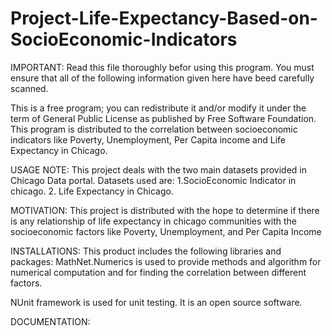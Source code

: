 # Project-Life-Expectancy-Based-on-SocioEconomic-Indicators

IMPORTANT:
Read this file thoroughly befor using this program. You must ensure that all of the following information given here have beed carefully scanned. 

This is a free program; you can redistribute it and/or modify it under the term of General Public License as published by Free Software Foundation. This program is distributed to the correlation between socioeconomic indicators like Poverty, Unemployment, Per Capita income and Life Expectancy in Chicago.

USAGE NOTE:
This project deals with the two main datasets provided in Chicago Data portal. Datasets used are:
1.SocioEconomic Indicator in chicago.
2. Life Expectancy in Chicago.

MOTIVATION:
This project is distributed with the hope to determine if there is any relationship of life expectancy in chicago communities with the socioeconomic factors like Poverty, Unemployment, and Per Capita Income

INSTALLATIONS:
This product includes the following libraries and packages:
MathNet.Numerics is used to provide methods and algorithm for numerical computation and for finding the correlation between different factors.

NUnit framework is used for unit testing. It is an open source software. 



DOCUMENTATION:

